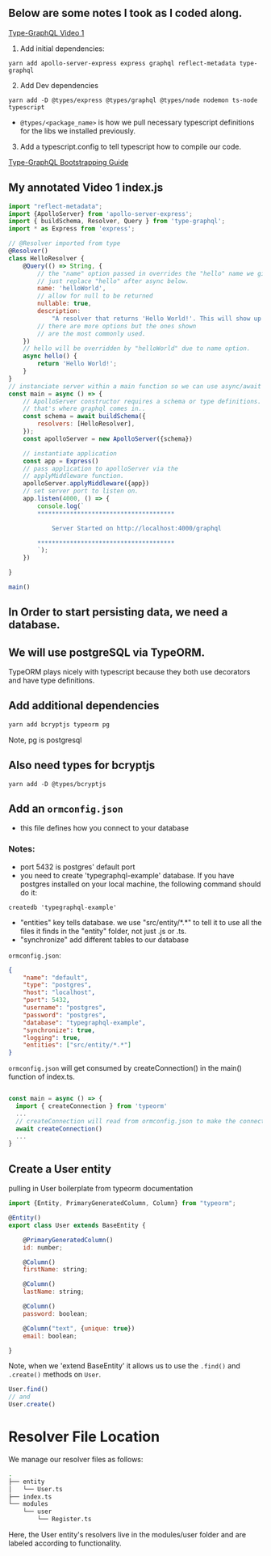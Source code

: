 ## Below are some notes I took as I coded along.

[Type-GraphQL Video 1](https://www.youtube.com/watch?v=8yZImm2A1KE)

1. Add initial dependencies:
```
yarn add apollo-server-express express graphql reflect-metadata type-graphql
```
2. Add Dev dependencies
```
yarn add -D @types/express @types/graphql @types/node nodemon ts-node typescript
```
 - `@types/<package_name>` is how we pull necessary typescript definitions for the libs we installed previously.

3. Add a typescript.config to tell typescript how to compile our code.

[Type-GraphQL Bootstrapping Guide](https://19majkel94.github.io/type-graphql/docs/bootstrap.html)

## My annotated Video 1 index.js

```javascript
import "reflect-metadata";
import {ApolloServer} from 'apollo-server-express';
import { buildSchema, Resolver, Query } from 'type-graphql';
import * as Express from 'express';

// @Resolver imported from type
@Resolver()
class HelloResolver {
    @Query(() => String, {
        // the "name" option passed in overrides the "hello" name we give the query below.  Could also
        // just replace "hello" after async below.
        name: 'helloWorld',
        // allow for null to be returned
        nullable: true,
        description:
            "A resolver that returns 'Hello World!'. This will show up in the schema documentation visible in GraphQL Playground.",
        // there are more options but the ones shown
        // are the most commonly used.
    })
    // hello will be overridden by "helloWorld" due to name option.
    async hello() {
        return 'Hello World!';
    }
}
// instanciate server within a main function so we can use async/await
const main = async () => {
    // ApolloServer constructor requires a schema or type definitions.
    // that's where graphql comes in..
    const schema = await buildSchema({
        resolvers: [HelloResolver],
    });
    const apolloServer = new ApolloServer({schema})

    // instantiate application
    const app = Express()
    // pass application to apolloServer via the
    // applyMiddleware function.
    apolloServer.applyMiddleware({app})
    // set server port to listen on.
    app.listen(4000, () => {
        console.log(`
        **************************************

            Server Started on http://localhost:4000/graphql

        **************************************
        `);
    })

}

main()
```
## In Order to start persisting data, we need a database.
## We will use postgreSQL via TypeORM.

TypeORM plays nicely with typescript because they both use decorators and have type definitions.

## Add additional dependencies

```sh
yarn add bcryptjs typeorm pg
```  
Note, pg is postgresql

## Also need types for bcryptjs
```
yarn add -D @types/bcryptjs
```

## Add an `ormconfig.json`
 - this file defines how you connect to your database
### Notes:
 - port 5432 is postgres' default port
 - you need to create 'typegraphql-example' database. If you have postgres installed on your local machine, the following command should do it:
```
createdb 'typegraphql-example'
```
 - "entities" key tells database. we use "src/entity/\*.\*" to tell it to use all the files it finds in the "entity" folder, not just .js or .ts.
 - "synchronize" add different tables to our database


`ormconfig.json`:
```json
{
    "name": "default",
    "type": "postgres",
    "host": "localhost",
    "port": 5432,
    "username": "postgres",
    "password": "postgres",
    "database": "typegraphql-example",
    "synchronize": true,
    "logging": true,
    "entities": ["src/entity/*.*"]
}
```

`ormconfig.json` will get consumed by createConnection() in the main() function of index.ts.

```javascript

const main = async () => {
  import { createConnection } from 'typeorm'  
  ...
  // createConnection will read from ormconfig.json to make the connection to the database.
  await createConnection()
  ...
}
```

## Create a User entity

pulling in User boilerplate from typeorm documentation

```javascript
import {Entity, PrimaryGeneratedColumn, Column} from "typeorm";

@Entity()
export class User extends BaseEntity {

    @PrimaryGeneratedColumn()
    id: number;

    @Column()
    firstName: string;

    @Column()
    lastName: string;

    @Column()
    password: boolean;

    @Column("text", {unique: true})
    email: boolean;

}
```
Note, when we 'extend BaseEntity' it allows us to use the `.find()` and `.create()` methods on `User`.

```javascript
User.find()
// and
User.create()
```
# Resolver File Location
We manage our resolver files as follows:
```sh
.
├── entity
│   └── User.ts
├── index.ts
└── modules
    └── user
        └── Register.ts
```
Here, the User entity's resolvers live in the modules/user folder and are labeled according to functionality.
